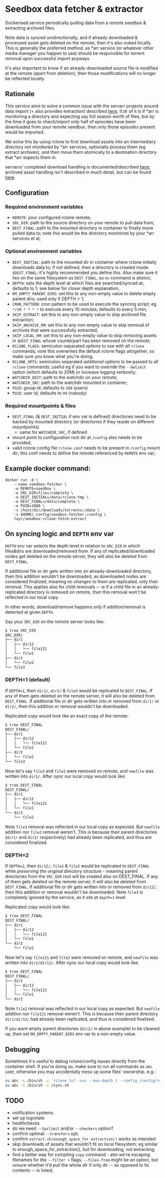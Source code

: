 # Seedbox data fetcher & extractor

Dockerised service periodically pulling data from a remote seedbox & extracting
archived files.

Note data is synced unidirectionally, and if already downloaded & processed
asset gets deleted on the remote, then it's also nuked locally. This is generally
the preferred method, as \*arr service (or whatever other media manager you happen
to use) should be responsible for torrent removal upon successful import anyways.

It's also important to know if an already-downloaded source file is modified at the
remote (apart from deletion), then those modifications will no longer be reflected locally.


## Rationale

This service aims to solve a common issue with the servarr projects around data import
(+ also provides extraction) described [here](https://forums.sonarr.tv/t/slow-transfer-from-remote-machine-fails-import/29013).
tl;dr of it is if \*arr is monitoring a directory and expecting say full season worth
of files, but by the time it goes to check/import only half of episodes have been
downloaded from your remote seedbox, then only those episodes present would be imported.

We solve this by using rclone to first download assets into an intermediary
directory not monitored by \*arr services, optionally process them (eg extract
archives), and then move them atomically to a destination directory that \*arr
expects them in.

servarrs' completed download handling is documented/described [here](https://wiki.servarr.com/en/sonarr/settings#completed-download-handling);
archived asset handling isn't described in much detail, but can be found [here](https://wiki.servarr.com/en/sonarr/troubleshooting#packed-torrents).


## Configuration

### Required environment variables

- `REMOTE`: your configured rclone remote;
- `SRC_DIR`: path to the source directory on your remote to pull data from;
- `DEST_FINAL`: path to the mounted directory in container to finally move pulled
   data to; note this would be the directory monitored by your \*arr services et al;

### Optional environment variables

- `DEST_INITIAL`: path to the mounted dir in container where rclone initially downloads
   data to; if not defined, then a directory is created inside `$DEST_FINAL`; it's 
   highly recommended you define this. Also make sure it lies on the same filesystem
   as `DEST_FINAL`, so `mv` command is atomic;
- `DEPTH`: sets the depth level at which files are searched/synced at; defaults to 1;
   see below for closer depth explanation;
- `RM_EMPTY_PARENT_DIRS`: set this to any non-empty value to delete empty parent dirs;
   used only if DEPTH > 1;
- `CRON_PATTERN`: cron pattern to be used to execute the syncing script;
   eg `*/10 * * * *` to execute every 10 minutes; defaults to every 5 min;
- `SKIP_EXTRACT`: set this to any non-empty value to skip archived file extraction;
- `SKIP_ARCHIVE_RM`: set this to any non-empty value to skip removal of archives 
   that were successfully extracted;
- `SKIP_LOCAL_RM`: set this to any non-empty value to skip removing assets in 
  `$DEST_FINAL` whose counterpart has been removed on the remote;
- `RCLONE_FLAGS`: semicolon-separated options to use with all `rclone` commands; note this
   overwrites the default rclone flags altogether, so make sure you know what you're
   doing;
- `RCLONE_OPTS`: semicolon-separated _additional_ options to be passed to all `rclone` commands;
  useful eg if you want to override the `--bwlimit` option (which defaults to 20M) or
  increase logging verbosity;
- `WATCHDIR_DEST`: path to the watchdir on your remote;
- `WATCHDIR_SRC`: path to the watchdir mounted in container;
- `PGID`: group id; defaults to `100` (users)
- `PUID`: user id; defaults to `99` (nobody)

### Required mountpoints & files

- `DEST_FINAL` (& `DEST_INITIAL` if env var is defined) directories need to be backed
  by mounted directory (or directories if they reside on different mountpoints)
   - same for `WATCHDIR_SRC`, if defined
- mount point to configuration root dir at `/config` also needs to be provided;
- valid rclone config file `rclone.conf` needs to be present in `/config` mount dir;
  this conf needs to define the remote referenced by `REMOTE` env var;


## Example docker command:

    docker run -d \
        --name seedbox-fetcher \
        -e REMOTE=seedbox \
        -e SRC_DIR=files/complete \
        -e DEST_INITIAL=/data/rclone-tmp \
        -e DEST_FINAL=/data/complete \
        -e PUID=1000 \
        -v /host/dir/downloads/torrents:/data \
        -v $HOME/.config/seedbox-fetcher:/config \
        layr/seedbox-rclone-fetch-extract


## On syncing logic and `DEPTH` env var

`DEPTH` env var selects the depth level in relation to `SRC_DIR` in which files&dirs 
are downloaded/removed from. If any of replicated/downloaded nodes get deleted on
the remote server, they will also be deleted from `DEST_FINAL`.

If additional file or dir gets written into an already-downloaded directory, then this
addition wouldn't be downloaded, as downloaded nodes are considered finalized, meaning
no _changes_ to them are replicated, only their removal. This applies also for child
removals -- ie if a child file in an already-replicated directory is removed on
remote, then this removal won't be reflected in our local copy.

In other words, download/remove happens _only_ if addition/removal is detected at given `DEPTH`. 

Say your `SRC_DIR` on the remote server looks like:

```bash
$ tree SRC_DIR
SRC_DIR/
├── dir1
│   ├── dir12
│   │   └── file121
│   └── file1
├── dir2
│   └── file2
└── file3
```

### DEPTH=1 (default)

If `DEPTH=1`, then `dir1/`, `dir2/` & `file3` would be replicated
to `DEST_FINAL`. If any of them gets deleted on the remote server, it will also be
deleted from `DEST_FINAL`. If additional file or dir gets written into or removed from
`dir1/` or `dir2/`, then this addition or removal wouldn't be downloaded.

Replicated copy would look like an exact copy of the remote:

```bash
$ tree DEST_FINAL
DEST_FINAL/
├── dir1
│   ├── dir12
│   │   └── file121
│   └── file1
├── dir2
│   └── file2
└── file3
```

Now let's say `file3` and `file2` were removed on remote, and `newfile` was
written into `dir1/`. After sync our local copy would look like:

```bash
$ tree DEST_FINAL
DEST_FINAL/
├── dir1
│   ├── dir12
│   │   └── file121
│   └── file1
└── dir2
    └── file2
```

Note `file3` removal was reflected in our local copy as expected. But `newfile`
addition nor `file2` removal weren't. This is because their parent directories
(`dir1/` and `dir2/` respectively) had already been replicated, and thus are considered
finalized.

### DEPTH=2

If `DEPTH=2`, then `dir12/`, `file1` & `file2` would be replicated to
`DEST_FINAL` while _preserving the original directory structure_ - meaning parent
directories from the `SRC_DIR` root will be created also on DEST_FINAL. If any of them gets
deleted on the remote server, it will also be deleted from `DEST_FINAL`. If additional
file or dir gets written into or removed from `dir12/`, then this addition or removal
wouldn't be downloaded.
Note `file3` is completely ignored by the service, as it sits at `depth=1` level.

Replicated copy would look like:

```bash
$ tree DEST_FINAL
DEST_FINAL/
├── dir1
│   ├── dir12
│   │   └── file121
│   └── file1
└── dir2
    └── file2
```

Now let's say `file121` and `file2` were removed on remote, and `newfile` was
written into `dir1/dir12/`. After sync our local copy would look like:

```bash
$ tree DEST_FINAL
DEST_FINAL/
├── dir1
│   ├── dir12
│   │   └── file121
│   └── file1
└── dir2
```

Note `file2` removal was reflected in our local copy as expected. But `newfile`
addition nor `file121` removal weren't. This is because their parent directory
`dir1/dir12/` had already been replicated, and thus is considered finalized.

If you want empty parent directories (`dir2/` in above example) to be cleaned up,
then set `RM_EMPTY_PARENT_DIRS` env var to a non-empty value.


## Debugging

Sometimes it's useful to debug rclone/config issues directly from the
container shell. If you're doing so, make sure to run all commands as `abc`
user, otherwise you may accidentally mess up some files' ownership. e.g.:

```bash
su abc -s /bin/sh -c 'rclone lsf -vvv --max-depth 1 --config /config/rclone.conf  your-remote:'
su abc -s /bin/sh -c /sync.sh
```

## TODO

- notification systems
- set up logrotate
- healthchecks
- do we need `--tpslimit` and/or `--checkers` option?
- confirm optimal `--transfers` opt;
- confirm `extract.sh/enough_space_for_extraction()` works as intended
- skip downloads of assets that wouldn't fit on local filesystem; eg similar to
  enough_space_for_extraction(), but for downloading, not extracting;
- find a better way for compiling `copy` command - atm we're escaping filenames for
  the `--filter +` flags; `--files-from` might be an option, but unsure whether
  it'd pull the whole dir if only dir -- as opposed to its contents -- is listed;

